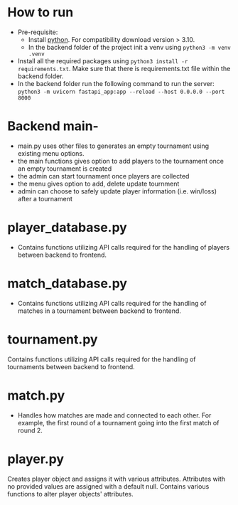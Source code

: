 # How to run
- Pre-requisite:
  - Install [python](https://www.python.org/). For compatibility download version > 3.10.
  - In the backend folder of the project init a venv using `python3 -m venv .venv`
- Install all the required packages using `python3 install -r requirements.txt`. Make sure that there is requirements.txt file within the backend folder.
- In the backend folder run the following command to run the server: `python3 -m uvicorn fastapi_app:app --reload --host 0.0.0.0 --port 8000`
# Backend main-
- main.py uses other files to generates an empty tournament using existing menu options.
- the main functions gives option to add players to the tournament once an empty tournament is created
- the admin can start tournament once players are collected
- the menu gives option to add, delete update tournment
- admin can choose to safely update player information (i.e. win/loss) after a tournament
# player_database.py
- Contains functions utilizing API calls required for the handling of players between backend to frontend.
# match_database.py
- Contains functions utilizing API calls required for the handling of matches in a tournament between backend to frontend.
# tournament.py
Contains functions utilizing API calls required for the handling of tournaments between backend to frontend.
# match.py
- Handles how matches are made and connected to each other. For example, the first round of a tournament going into the first match of round 2.
# player.py
Creates player object and assigns it with various attributes. Attributes with no provided values are assigned with a default null. Contains various functions to alter player objects' attributes.
